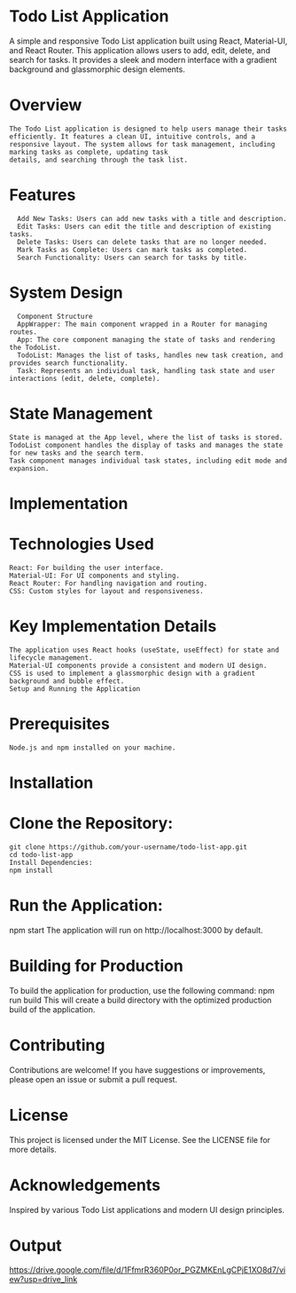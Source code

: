 # Todo List Application
  A simple and responsive Todo List application built using React, Material-UI, and React Router. This application allows users to add, edit, delete, and search for tasks. It provides a sleek and modern interface with a gradient background and 
  glassmorphic design elements.

# Overview
    The Todo List application is designed to help users manage their tasks efficiently. It features a clean UI, intuitive controls, and a responsive layout. The system allows for task management, including marking tasks as complete, updating task 
    details, and searching through the task list.

# Features
      Add New Tasks: Users can add new tasks with a title and description.
      Edit Tasks: Users can edit the title and description of existing tasks.
      Delete Tasks: Users can delete tasks that are no longer needed.
      Mark Tasks as Complete: Users can mark tasks as completed.
      Search Functionality: Users can search for tasks by title.
      
# System Design
      Component Structure
      AppWrapper: The main component wrapped in a Router for managing routes.
      App: The core component managing the state of tasks and rendering the TodoList.
      TodoList: Manages the list of tasks, handles new task creation, and provides search functionality.
      Task: Represents an individual task, handling task state and user interactions (edit, delete, complete).
      
# State Management
    State is managed at the App level, where the list of tasks is stored.
    TodoList component handles the display of tasks and manages the state for new tasks and the search term.
    Task component manages individual task states, including edit mode and expansion.
    
# Implementation
# Technologies Used
    React: For building the user interface.
    Material-UI: For UI components and styling.
    React Router: For handling navigation and routing.
    CSS: Custom styles for layout and responsiveness.
    
# Key Implementation Details
    The application uses React hooks (useState, useEffect) for state and lifecycle management.
    Material-UI components provide a consistent and modern UI design.
    CSS is used to implement a glassmorphic design with a gradient background and bubble effect.
    Setup and Running the Application
    
# Prerequisites
    Node.js and npm installed on your machine.
# Installation
# Clone the Repository:
    git clone https://github.com/your-username/todo-list-app.git
    cd todo-list-app
    Install Dependencies:
    npm install
# Run the Application:
   npm start
   The application will run on http://localhost:3000 by default.

# Building for Production
To build the application for production, use the following command:
npm run build
This will create a build directory with the optimized production build of the application.

# Contributing
Contributions are welcome! If you have suggestions or improvements, please open an issue or submit a pull request.

# License
This project is licensed under the MIT License. See the LICENSE file for more details.

# Acknowledgements
Inspired by various Todo List applications and modern UI design principles.



# Output
https://drive.google.com/file/d/1FfmrR360P0or_PGZMKEnLgCPjE1XO8d7/view?usp=drive_link
